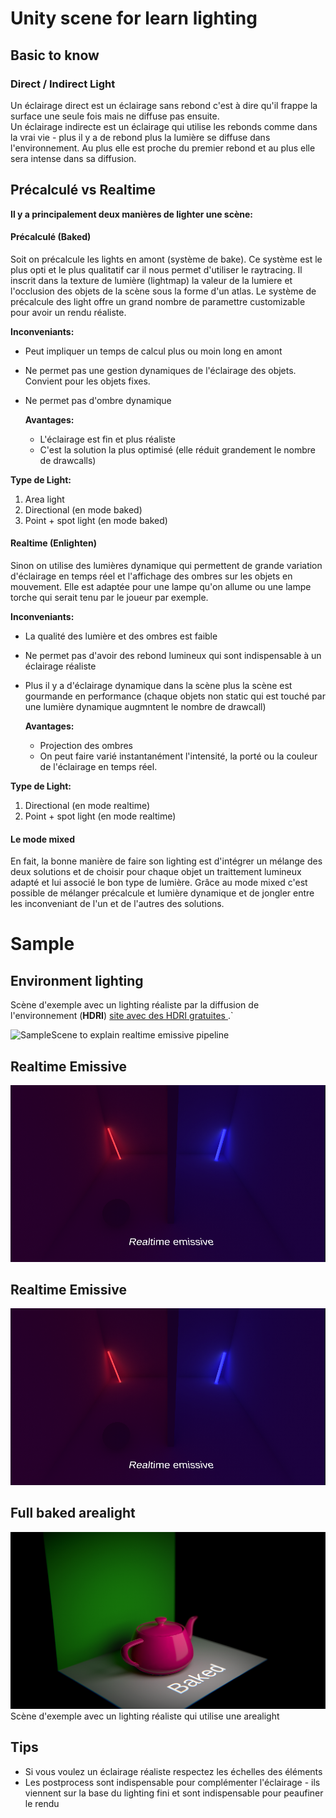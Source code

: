 # Unity scene for learn lighting
## Basic to know

### Direct / Indirect Light
Un éclairage direct est un éclairage sans rebond c'est à dire qu'il frappe la surface une seule fois mais ne diffuse pas ensuite.  
Un éclairage indirecte est un éclairage qui utilise les rebonds comme dans la vrai vie - plus il y a de rebond plus la lumière se diffuse dans l'environnement. Au plus elle est proche du premier rebond et au plus elle sera intense dans sa diffusion.

## Précalculé vs Realtime
**Il y a principalement deux manières de lighter une scène:**  
#### Précalculé (Baked)
Soit on précalcule les lights en amont (système de bake). Ce système est le plus opti et le plus qualitatif car il nous permet d'utiliser le raytracing. Il inscrit dans la texture de lumière (lightmap) la valeur de la lumiere et l'occlusion des objets de la scène sous la forme d'un atlas. Le système de précalcule des light offre un grand nombre de paramettre customizable pour avoir un rendu réaliste.  
  
**Inconveniants:**   
- Peut impliquer un temps de calcul plus ou moin long en amont
- Ne permet pas une gestion dynamiques de l'éclairage des objets. Convient pour les objets fixes.
- Ne permet pas d'ombre dynamique
  
  **Avantages:**   
  - L'éclairage est fin et plus réaliste
  - C'est la solution la plus optimisé (elle réduit grandement le nombre de drawcalls)
  
 **Type de Light:**  
1. Area light
2. Directional (en mode baked)
3. Point + spot light (en mode baked)
  
#### Realtime (Enlighten)
Sinon on utilise des lumières dynamique qui permettent de grande variation d'éclairage en temps réel et l'affichage des ombres sur les objets en mouvement. Elle est adaptée pour une lampe qu'on allume ou une lampe torche qui serait tenu par le joueur par exemple.

**Inconveniants:**  
- La qualité des lumière et des ombres est faible
- Ne permet pas d'avoir des rebond lumineux qui sont indispensable à un éclairage réaliste
- Plus il y a d'éclairage dynamique dans la scène plus la scène est gourmande en performance (chaque objets non static qui est touché par une lumière dynamique augmntent le nombre de drawcall)
  
  **Avantages:**  
  - Projection des ombres
  - On peut faire varié instantanément l'intensité, la porté ou la couleur de l'éclairage en temps réel.
  
 **Type de Light:**  
 1. Directional (en mode realtime)
 2. Point + spot light (en mode realtime)
  
#### Le mode mixed
En fait, la bonne manière de faire son lighting est d'intégrer un mélange des deux solutions et de choisir pour chaque objet un traittement lumineux adapté et lui associé le bon type de lumière.
  Grâce au mode mixed c'est possible de mélanger précalcule et lumière dynamique et de jongler entre les inconveniant de l'un et de l'autres des solutions.

# Sample
## Environment lighting

Scène d'exemple avec un lighting réaliste par la diffusion de l'environnement (**HDRI**) [site avec des HDRI gratuites ](https://polyhaven.com/hdris).`

![SampleScene to explain realtime emissive pipeline](/assets/img/RealtimeEmissive.png)

## Realtime Emissive
![SampleScene to explain realtime emissive pipeline](/img/RealtimeEmissive.png)

## Realtime Emissive
![SampleScene to explain realtime emissive pipeline](/img/RealtimeEmissive.png)
  
## Full baked arealight

![SampleScene to explain full baked realitic light](/img/BakedArealLight.png)
Scène d'exemple avec un lighting réaliste qui utilise une arealight
## Tips

- Si vous voulez un éclairage réaliste respectez les échelles des éléments
- Les postprocess sont indispensable pour complémenter l'éclairage - ils viennent sur la base du lighting fini et sont indispensable pour peaufiner le rendu
